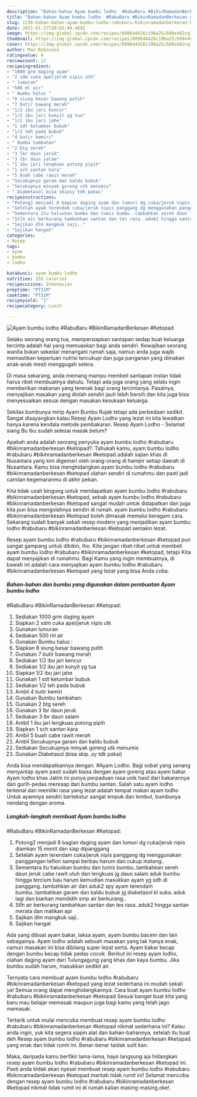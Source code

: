 ```yaml
---
description: "Bahan-bahan Ayam bumbu lodho  #RabuBaru #BikinRamadanBerkesan #Ketopad yang enak dan Mudah Dibuat"
title: "Bahan-bahan Ayam bumbu lodho  #RabuBaru #BikinRamadanBerkesan #Ketopad yang enak dan Mudah Dibuat"
slug: 1238-bahan-bahan-ayam-bumbu-lodho-rabubaru-bikinramadanberkesan-ketopad-yang-enak-dan-mudah-dibuat
date: 2021-01-27T20:02:49.469Z
image: https://img-global.cpcdn.com/recipes/609644426c196a25/680x482cq70/ayam-bumbu-lodho-rabubaru-bikinramadanberkesan-ketopad-foto-resep-utama.jpg
thumbnail: https://img-global.cpcdn.com/recipes/609644426c196a25/680x482cq70/ayam-bumbu-lodho-rabubaru-bikinramadanberkesan-ketopad-foto-resep-utama.jpg
cover: https://img-global.cpcdn.com/recipes/609644426c196a25/680x482cq70/ayam-bumbu-lodho-rabubaru-bikinramadanberkesan-ketopad-foto-resep-utama.jpg
author: Max Robinson
ratingvalue: 4
reviewcount: 12
recipeingredient:
- "1000 grm daging ayam"
- "2 sdm cuka apeljeruk nipis utk"
- " lumuran"
- "500 ml air"
- " Bumbu halus "
- "8 siung besar bawang putih"
- "7 butir bawang merah"
- "1/2 ibu jari kencur"
- "1/2 ibu jari kunyit yg tua"
- "1/2 ibu jari jahe"
- "1 sdt ketumbar bubuk"
- "1/2 teh pada bubuk"
- "4 butir kemiri"
- " Bumbu tambahan"
- "2 btg sereh"
- "3 lbr daun jeruk"
- "3 lbr daun salam"
- "1 ibu jari lengkuas potong pipih"
- "1 sch santan kara"
- "5 buah cabe rawit merah"
- "Secukupnya garam dan kaldu bubuk"
- "Secukupnya minyak goreng utk menumis"
- " Diabetasol bisa skipsy tdk pakai"
recipeinstructions:
- "Potong2 menjadi 8 bagian daging ayam dan lumuri dg cuka/jeruk nipis diamkan 15 menit dan siap dipanggang"
- "Setelah ayam terendam cuka/jeruk nipis panggang dg menggunakan panggangan teflon sampai berbau harum dan cukup matang.."
- "Sementara itu haluskan bumbu dan tumis bumbu..tambahkan sereh daun jeruk cabe rawit utuh dan lengkuas jg daun salam aduk bumbu hingga tercium bau harum kemudian masukkan ayam yg sdh di panggang..tambahkan air dan aduk2 spy ayam terendam bumbu..tambahkan garam dan kaldu bubuk jg diabetasol kl suka..aduk lagi dan biarkan mendidih smp air berkurang.."
- "Stlh air berkurang tambahkan santan dan tes rasa..aduk2 hingga santan merata dan matikan api"
- "Sajikan dlm mangkuk saji.."
- "Sajikan hangat"
categories:
- Resep
tags:
- ayam
- bumbu
- lodho

katakunci: ayam bumbu lodho 
nutrition: 255 calories
recipecuisine: Indonesian
preptime: "PT21M"
cooktime: "PT31M"
recipeyield: "1"
recipecategory: Lunch

---
```



![Ayam bumbu lodho 
#RabuBaru
#BikinRamadanBerkesan
#Ketopad](https://img-global.cpcdn.com/recipes/609644426c196a25/680x482cq70/ayam-bumbu-lodho-rabubaru-bikinramadanberkesan-ketopad-foto-resep-utama.jpg)

Selaku seorang orang tua, mempersiapkan santapan sedap buat keluarga tercinta adalah hal yang memuaskan bagi anda sendiri. Kewajiban seorang  wanita bukan sekedar menangani rumah saja, namun anda juga wajib memastikan keperluan nutrisi tercukupi dan juga panganan yang dimakan anak-anak mesti menggugah selera.

Di masa  sekarang, anda memang mampu membeli santapan instan tidak harus ribet membuatnya dahulu. Tetapi ada juga orang yang selalu ingin memberikan makanan yang terenak bagi orang tercintanya. Pasalnya, menyajikan masakan yang diolah sendiri jauh lebih bersih dan kita juga bisa menyesuaikan sesuai dengan masakan kesukaan keluarga. 

Sekilas bumbunya mirip Ayam Bumbu Rujak tetapi ada perbedaan sedikit. Sangat disayangkan kalau Resep Ayam Lodho yang lezat ini kita lewatkan hanya karena kendala metode pembakaran. Resep Ayam Lodho - Selamat siang Bu Ibu sudah selesai masak belum?

Apakah anda adalah seorang penyuka ayam bumbu lodho 
#rabubaru
#bikinramadanberkesan
#ketopad?. Tahukah kamu, ayam bumbu lodho 
#rabubaru
#bikinramadanberkesan
#ketopad adalah sajian khas di Nusantara yang kini digemari oleh orang-orang di hampir setiap daerah di Nusantara. Kamu bisa menghidangkan ayam bumbu lodho 
#rabubaru
#bikinramadanberkesan
#ketopad olahan sendiri di rumahmu dan pasti jadi camilan kegemaranmu di akhir pekan.

Kita tidak usah bingung untuk mendapatkan ayam bumbu lodho 
#rabubaru
#bikinramadanberkesan
#ketopad, sebab ayam bumbu lodho 
#rabubaru
#bikinramadanberkesan
#ketopad sangat mudah untuk didapatkan dan juga kita pun bisa mengolahnya sendiri di rumah. ayam bumbu lodho 
#rabubaru
#bikinramadanberkesan
#ketopad boleh dimasak memalui beragam cara. Sekarang sudah banyak sekali resep modern yang menjadikan ayam bumbu lodho 
#rabubaru
#bikinramadanberkesan
#ketopad semakin lezat.

Resep ayam bumbu lodho 
#rabubaru
#bikinramadanberkesan
#ketopad pun sangat gampang untuk dibikin, lho. Kita jangan ribet-ribet untuk membeli ayam bumbu lodho 
#rabubaru
#bikinramadanberkesan
#ketopad, tetapi Kita dapat menyajikan di rumahmu. Bagi Kamu yang ingin membuatnya, di bawah ini adalah cara menyajikan ayam bumbu lodho 
#rabubaru
#bikinramadanberkesan
#ketopad yang lezat yang bisa Anda coba.

<!--inarticleads1-->

##### Bahan-bahan dan bumbu yang digunakan dalam pembuatan Ayam bumbu lodho 
#RabuBaru
#BikinRamadanBerkesan
#Ketopad:

1. Sediakan 1000 grm daging ayam
1. Siapkan 2 sdm cuka apel/jeruk nipis utk
1. Gunakan  lumuran
1. Sediakan 500 ml air
1. Gunakan  Bumbu halus :
1. Siapkan 8 siung besar bawang putih
1. Gunakan 7 butir bawang merah
1. Sediakan 1/2 ibu jari kencur
1. Sediakan 1/2 ibu jari kunyit yg tua
1. Siapkan 1/2 ibu jari jahe
1. Gunakan 1 sdt ketumbar bubuk
1. Sediakan 1/2 teh pada bubuk
1. Ambil 4 butir kemiri
1. Gunakan  Bumbu tambahan:
1. Gunakan 2 btg sereh
1. Gunakan 3 lbr daun jeruk
1. Sediakan 3 lbr daun salam
1. Ambil 1 ibu jari lengkuas potong pipih
1. Siapkan 1 sch santan kara
1. Ambil 5 buah cabe rawit merah
1. Ambil Secukupnya garam dan kaldu bubuk
1. Sediakan Secukupnya minyak goreng utk menumis
1. Gunakan  Diabetasol (bisa skip..sy tdk pakai)


Anda bisa mendapatkannya dengan. #Ayam Lodho. Bagi sobat yang senang menyantap ayam pasti sudah biasa dengan ayam goreng atau ayam bakar. Ayam lodho khas Jatim ini punya perpaduan rasa unik hasil dari bakarannya dan gurih-pedas meresap dari bumbu santan. Salah satu ayam lodho terkenal dan memiliki rasa yang lezat adalah tempat makan ayam lodho Untuk ayamnya sendiri bertekstur sangat empuk dan lembut, bumbunya nendang dengan aroma. 

<!--inarticleads2-->

##### Langkah-langkah membuat Ayam bumbu lodho 
#RabuBaru
#BikinRamadanBerkesan
#Ketopad:

1. Potong2 menjadi 8 bagian daging ayam dan lumuri dg cuka/jeruk nipis diamkan 15 menit dan siap dipanggang
1. Setelah ayam terendam cuka/jeruk nipis panggang dg menggunakan panggangan teflon sampai berbau harum dan cukup matang..
1. Sementara itu haluskan bumbu dan tumis bumbu..tambahkan sereh daun jeruk cabe rawit utuh dan lengkuas jg daun salam aduk bumbu hingga tercium bau harum kemudian masukkan ayam yg sdh di panggang..tambahkan air dan aduk2 spy ayam terendam bumbu..tambahkan garam dan kaldu bubuk jg diabetasol kl suka..aduk lagi dan biarkan mendidih smp air berkurang..
1. Stlh air berkurang tambahkan santan dan tes rasa..aduk2 hingga santan merata dan matikan api
1. Sajikan dlm mangkuk saji..
1. Sajikan hangat


Ada yang dibuat ayam bakar, laksa ayam, ayam bumbu bacem dan lain sebagainya. Ayam lodho adalah sebuah masakan yang tak hanya enak, namun masakan ini bisa dibilang super lezat serta. Ayam bakar kecap dengan bumbu kecap tidak pedas cocok. Berikut ini resep ayam lodho, olahan daging ayam dari Tulungagung yang khas dan kaya bumbu. Jika bumbu sudah harum, masukkan sedikit air. 

Ternyata cara membuat ayam bumbu lodho 
#rabubaru
#bikinramadanberkesan
#ketopad yang lezat sederhana ini mudah sekali ya! Semua orang dapat menghidangkannya. Cara buat ayam bumbu lodho 
#rabubaru
#bikinramadanberkesan
#ketopad Sesuai banget buat kita yang baru mau belajar memasak maupun juga bagi kamu yang telah jago memasak.

Tertarik untuk mulai mencoba membuat resep ayam bumbu lodho 
#rabubaru
#bikinramadanberkesan
#ketopad nikmat sederhana ini? Kalau anda ingin, yuk kita segera siapin alat dan bahan-bahannya, setelah itu buat deh Resep ayam bumbu lodho 
#rabubaru
#bikinramadanberkesan
#ketopad yang enak dan tidak rumit ini. Benar-benar taidak sulit kan. 

Maka, daripada kamu berfikir lama-lama, hayo langsung aja hidangkan resep ayam bumbu lodho 
#rabubaru
#bikinramadanberkesan
#ketopad ini. Pasti anda tiidak akan nyesel membuat resep ayam bumbu lodho 
#rabubaru
#bikinramadanberkesan
#ketopad mantab tidak rumit ini! Selamat mencoba dengan resep ayam bumbu lodho 
#rabubaru
#bikinramadanberkesan
#ketopad nikmat tidak rumit ini di rumah kalian masing-masing,oke!.

